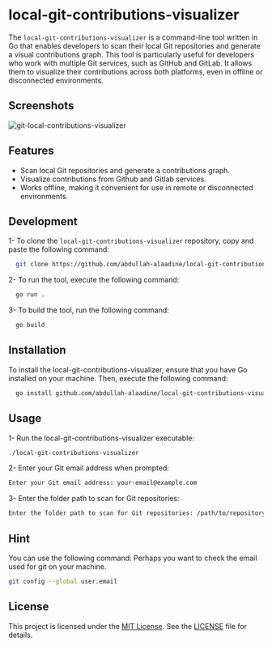 # local-git-contributions-visualizer

The `local-git-contributions-visualizer` is a command-line tool written in Go that enables developers to scan their local Git repositories and generate a visual contributions graph. This tool is particularly useful for developers who work with multiple Git services, such as GitHub and GitLab. It allows them to visualize their contributions across both platforms, even in offline or disconnected environments.

## Screenshots

![git-local-contributions-visualizer](https://raw.githubusercontent.com/abdullah-alaadine/local-git-contributions-visualizer/main/assets/screenshot.png)

## Features

- Scan local Git repositories and generate a contributions graph.
- Visualize contributions from Github and Gitlab services.
- Works offline, making it convenient for use in remote or disconnected environments.

## Development

1- To clone the `local-git-contributions-visualizer` repository, copy and paste the following command:

```bash
  git clone https://github.com/abdullah-alaadine/local-git-contributions-visualizer.git
```

2- To run the tool, execute the following command:

```bash
  go run .
```

3- To build the tool, run the following command:

```bash
  go build
```
## Installation

To install the local-git-contributions-visualizer, ensure that you have Go installed on your machine. Then, execute the following command:

```bash
  go install github.com/abdullah-alaadine/local-git-contributions-visualizer@latest
```

## Usage

1- Run the local-git-contributions-visualizer executable:

```bash
./local-git-contributions-visualizer

```

2- Enter your Git email address when prompted:

```bash
Enter your Git email address: your-email@example.com

```

3- Enter the folder path to scan for Git repositories:

```bash
Enter the folder path to scan for Git repositories: /path/to/repository
```

## Hint

You can use the following command: Perhaps you want to check the email used for git on your machine.

```bash
git config --global user.email
```

## License

This project is licensed under the [MIT License](https://github.com/abdullah-alaadine/local-git-contributions-visualizer/blob/main/LICENSE). See the [LICENSE](https://github.com/abdullah-alaadine/local-git-contributions-visualizer/blob/main/LICENSE) file for details.

